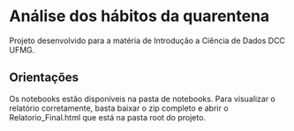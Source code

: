 # Análise dos hábitos da quarentena 
Projeto desenvolvido para a matéria de Introdução a Ciência de Dados DCC UFMG.

## Orientações
Os notebooks estão disponíveis na pasta de notebooks. Para visualizar o relatório corretamente, basta baixar o zip completo e abrir o Relatorio_Final.html que está na pasta root do projeto.

